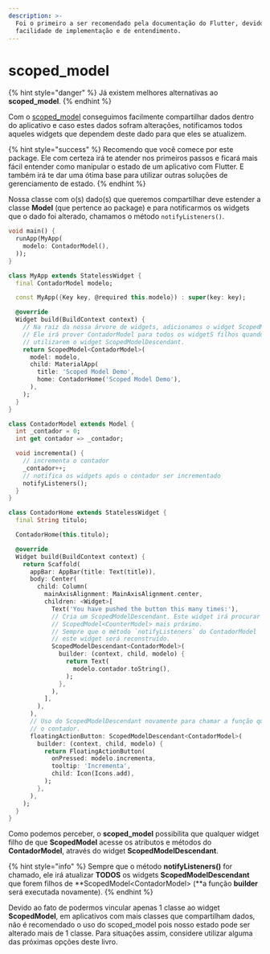 ```yaml
---
description: >-
  Foi o primeiro a ser recomendado pela documentação do Flutter, devido à sua
  facilidade de implementação e de entendimento.
---
```


# scoped\_model



{% hint style="danger" %}
Já existem melhores alternativas ao **scoped\_model**.
{% endhint %}

Com o [scoped\_model](https://pub.dev/packages/scoped\_model) conseguimos facilmente compartilhar dados dentro do aplicativo e caso estes dados sofram alterações, notificamos todos aqueles widgets que dependem deste dado para que eles se atualizem.

{% hint style="success" %}
Recomendo que você comece por este package. Ele com certeza irá te atender nos primeiros passos e ficará mais fácil entender como manipular o estado de um aplicativo com Flutter. E também irá te dar uma ótima base para utilizar outras soluções de gerenciamento de estado.
{% endhint %}

Nossa classe com o(s) dado(s) que queremos compartilhar deve estender a classe **Model** (que pertence ao package) e para notificarmos os widgets que o dado foi alterado, chamamos o método `notifyListeners()`.

```dart
void main() {
  runApp(MyApp(
    modelo: ContadorModel(),
  ));
}

class MyApp extends StatelessWidget {
  final ContadorModel modelo;

  const MyApp({Key key, @required this.modelo}) : super(key: key);

  @override
  Widget build(BuildContext context) {
    // Na raiz da nossa árvore de widgets, adicionamos o widget ScopedModel.  
    // Ele irá prover ContadorModel para todos os widgetS filhos quando quando 
    // utilizarem o widget ScopedModelDescendant.
    return ScopedModel<ContadorModel>(
      model: modelo,
      child: MaterialApp(
        title: 'Scoped Model Demo',
        home: ContadorHome('Scoped Model Demo'),
      ),
    );
  }
}

class ContadorModel extends Model {
  int _contador = 0;
  int get contador => _contador;

  void incrementa() {
    // incrementa o contador
    _contador++;
    // notifica os widgets após o contador ser incrementado
    notifyListeners();
  }
}

class ContadorHome extends StatelessWidget {
  final String titulo;

  ContadorHome(this.titulo);

  @override
  Widget build(BuildContext context) {
    return Scaffold(
      appBar: AppBar(title: Text(title)),
      body: Center(
        child: Column(
          mainAxisAlignment: MainAxisAlignment.center,
          children: <Widget>[
            Text('You have pushed the button this many times:'),
            // Cria um ScopedModelDescendant. Este widget irá procurar pelo
            // ScopedModel<CounterModel> mais próximo. 
            // Sempre que o método `notifyListeners` do ContadorModel  for chamado
            // este widget será reconstruído.
            ScopedModelDescendant<ContadorModel>(
              builder: (context, child, modelo) {
                return Text(
                  modelo.contador.toString(),
                );
              },
            ),
          ],
        ),
      ),
      // Uso do ScopedModelDescendant novamente para chamar a função que incrementa
      // o contador.
      floatingActionButton: ScopedModelDescendant<ContadorModel>(
        builder: (context, child, modelo) {
          return FloatingActionButton(
            onPressed: modelo.incrementa, 
            tooltip: 'Incrementa',
            child: Icon(Icons.add),
          );
        },
      ),
    );
  }
}
```

Como podemos perceber, o **scoped\_model** possibilita que qualquer widget filho de que **ScopedModel** acesse os atributos e métodos do **ContadorModel**, através do widget **ScopedModelDescendant**.

{% hint style="info" %}
Sempre que o método **notifyListeners()** for chamado, ele irá atualizar **TODOS** os widgets **ScopedModelDescendant** que forem filhos de **ScopedModel\<ContadorModel> (**a função **builder** será executada novamente).
{% endhint %}

Devido ao fato de podermos vincular apenas 1 classe ao widget **ScopedModel**, em aplicativos com mais classes que compartilham dados, não é recomendado o uso do scoped\_model pois nosso estado pode ser alterado mais de 1 classe. Para situações assim, considere utilizar alguma das próximas opções deste livro.
